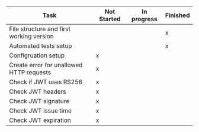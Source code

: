 | Task  | Not Started  | In progress  | Finished  |
|---|---|---|---|
| File structure and first working version  |   |  | x  |
| Automated tests setup  |   |   | x  |
| Configruation setup | x  |   |   |
| Create error for unallowed HTTP requests |x   |   |   |
| Check if JWT uses RS256 |x   |   |   |
| Check JWT headers |x   |   |   |
| Check JWT signature |x   |   |   |
| Check JWT issue time |x   |   |   |
| Check JWT expiration |x   |   |   |